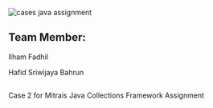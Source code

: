 ![cases java assignment](https://user-images.githubusercontent.com/23446150/156135515-7736b140-f5ef-4433-ae25-f90b029f27ce.jpg)


## Team Member:

Ilham Fadhil

Hafid Sriwijaya Bahrun

##
Case 2 for Mitrais Java Collections Framework Assignment
